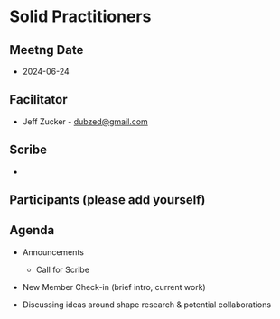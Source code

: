 # Solid Practitioners

## Meetng Date
* 2024-06-24

## Facilitator 
* Jeff Zucker - dubzed@gmail.com

## Scribe
* 

## Participants (please add yourself)

## Agenda

* Announcements
    * Call for Scribe

* New Member Check-in (brief intro, current work)  

* Discussing ideas around shape research & potential collaborations
